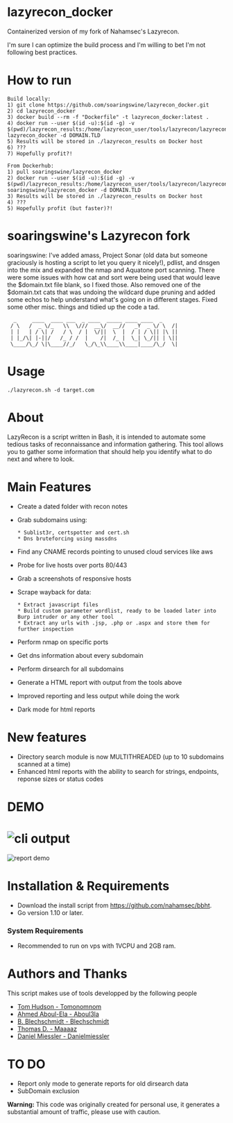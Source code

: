 # lazyrecon_docker
Containerized version of my fork of Nahamsec's Lazyrecon.

I'm sure I can optimize the build process and I'm willing to bet I'm not following best practices.

# How to run
```
Build locally:
1) git clone https://github.com/soaringswine/lazyrecon_docker.git
2) cd lazyrecon_docker
3) docker build --rm -f "Dockerfile" -t lazyrecon_docker:latest .
4) docker run --user $(id -u):$(id -g) -v $(pwd)/lazyrecon_results:/home/lazyrecon_user/tools/lazyrecon/lazyrecon_results/ lazyrecon_docker -d DOMAIN.TLD
5) Results will be stored in ./lazyrecon_results on Docker host
6) ???
7) Hopefully profit?!

From Dockerhub:
1) pull soaringswine/lazyrecon_docker
2) docker run --user $(id -u):$(id -g) -v $(pwd)/lazyrecon_results:/home/lazyrecon_user/tools/lazyrecon/lazyrecon_results/ soaringswine/lazyrecon_docker -d DOMAIN.TLD
3) Results will be stored in ./lazyrecon_results on Docker host
4) ???
5) Hopefully profit (but faster)?!
```

# soaringswine's Lazyrecon fork
soaringswine: I've added amass, Project Sonar (old data but someone graciously is hosting a script to let you query it nicely!), pdlist, and dnsgen into the mix and expanded the nmap and Aquatone port scanning. There were some issues with how cat and sort were being used that would leave the $domain.txt file blank, so I fixed those. Also removed one of the $domain.txt cats that was undoing the wildcard dupe pruning and added some echos to help understand what's going on in different stages. Fixed some other misc. things and tidied up the code a tad.

```
  _     ____  ____ ___  _ ____  _____ ____ ____  _
 / \   /  _ \/_   \\  \///  __\/  __//   _Y  _ \/ \  /|
 | |   | / \| /   / \  / |  \/||  \  |  / | / \|| |\ ||
 | |_/\| |-||/   /_ / /  |    /|  /_ |  \_| \_/|| | \||
 \____/\_/ \|\____//_/   \_/\_\\____\\____|____/\_/  \|

```

# Usage

`./lazyrecon.sh -d target.com`

# About

LazyRecon is a script written in Bash, it is intended to automate some tedious tasks of reconnaissance and information gathering.
This tool allows you to gather some information that should help you identify what to do next and where to look.


# Main Features 
- Create a dated folder with recon notes
- Grab subdomains using:

      * Sublist3r, certspotter and cert.sh
      * Dns bruteforcing using massdns
      
- Find any CNAME records pointing to unused cloud services like aws
- Probe for live hosts over ports 80/443
- Grab a screenshots of responsive hosts 
- Scrape wayback for data:

      * Extract javascript files
      * Build custom parameter wordlist, ready to be loaded later into Burp intruder or any other tool
      * Extract any urls with .jsp, .php or .aspx and store them for further inspection
      
- Perform nmap on specific ports 
- Get dns information about every subdomain
- Perform dirsearch for all subdomains 
- Generate a HTML report with output from the tools above
- Improved reporting and less output while doing the work
- Dark mode for html reports


# New features
- Directory search module is now MULTITHREADED (up to 10 subdomains scanned at a time)
- Enhanced html reports with the ability to search for strings, endpoints, reponse sizes or status codes

# DEMO
![cli output](https://github.com/plenumlab/lazyrecon/raw/dev/upgrade/recon.gif)
=================================================================================
![report demo](https://github.com/plenumlab/lazyrecon/raw/dev/upgrade/report.gif)


# Installation & Requirements
- Download the install script from https://github.com/nahamsec/bbht.
- Go version 1.10 or later.

### System Requirements
- Recommended to run on vps with 1VCPU and 2GB ram.



# Authors and Thanks
This script makes use of tools developped by the following people
- [Tom Hudson - Tomonomnom](https://github.com/tomnomnom)
- [Ahmed Aboul-Ela - Aboul3la](https://github.com/aboul3la)
- [B. Blechschmidt - Blechschmidt](https://github.com/blechschmidt)
- [Thomas D. - Maaaaz](https://github.com/maaaaz)
- [Daniel Miessler - Danielmiessler](https://github.com/danielmiessler)


# TO DO
- Report only mode to generate reports for old dirsearch data
- SubDomain exclusion





**Warning:** This code was originally created for personal use, it generates a substantial amount of traffic, please use with caution. 


